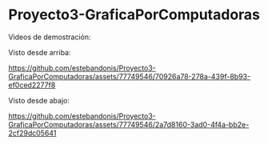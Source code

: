 # Proyecto3-GraficaPorComputadoras

Videos de demostración:

Visto desde arriba:


https://github.com/estebandonis/Proyecto3-GraficaPorComputadoras/assets/77749546/70926a78-278a-439f-8b93-ef0ced2277f8

Visto desde abajo:

https://github.com/estebandonis/Proyecto3-GraficaPorComputadoras/assets/77749546/2a7d8160-3ad0-4f4a-bb2e-2cf29dc05641

